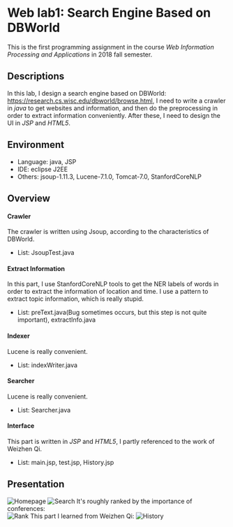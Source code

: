 # Web lab1: Search Engine Based on DBWorld  
This is the first programming assignment in the course *Web Information Processing and Applications* in 2018 fall semester.
  
## Descriptions
In this lab, I design a search engine based on DBWorld: https://research.cs.wisc.edu/dbworld/browse.html, I need to write a crawler in *java* to get websites and information, and then do the preprocessing in order to extract information conveniently. After these, I need to design the UI in *JSP* and *HTML5*.  
  
## Environment
* Language: java, JSP
* IDE: eclipse J2EE
* Others: jsoup-1.11.3, Lucene-7.1.0, Tomcat-7.0, StanfordCoreNLP  
  
## Overview
#### Crawler  
The crawler is written using Jsoup, according to the characteristics of DBWorld.  
* List: JsoupTest.java  
  
#### Extract Information  
In this part, I use StanfordCoreNLP tools to get the NER labels of words in order to extract the information of location and time. I use a pattern to extract topic information, which is really stupid.  
* List: preText.java(Bug sometimes occurs, but this step is not quite important), extractInfo.java  
  
#### Indexer  
Lucene is really convenient.  
* List: indexWriter.java  
  
#### Searcher  
Lucene is really convenient.  
* List: Searcher.java  
  
#### Interface  
This part is written in *JSP* and *HTML5*, I partly referenced to the work of Weizhen Qi.  
* List: main.jsp, test.jsp, History.jsp  
  
## Presentation
![Homepage](https://github.com/GYWnhy/web-lab/blob/master/img/main.png)
![Search](https://github.com/GYWnhy/web-lab/blob/master/img/test.png)
It's roughly ranked by the importance of conferences:  
![Rank](https://github.com/GYWnhy/web-lab/blob/master/img/test0.png)
This part I learned from Weizhen Qi:
![History](https://github.com/GYWnhy/web-lab/blob/master/img/history.png)
